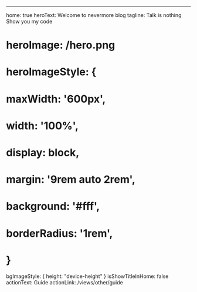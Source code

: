 ---
home: true
heroText: Welcome to nevermore blog
tagline: Talk is nothing  Show you my code
# heroImage: /hero.png
# heroImageStyle: {
#   maxWidth: '600px',
#   width: '100%',
#   display: block,
#   margin: '9rem auto 2rem',
#   background: '#fff',
#   borderRadius: '1rem',
# }
bgImageStyle: {
  height: "device-height"
}
isShowTitleInHome: false
actionText: Guide
actionLink: /views/other/guide

